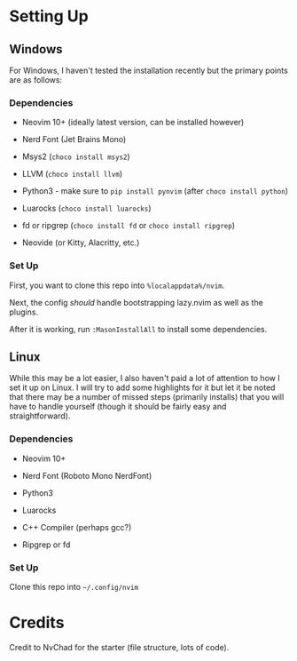 # Setting Up

## Windows

For Windows, I haven't tested the installation recently but the primary points are as follows:

### Dependencies

- Neovim 10+ (ideally latest version, can be installed however)

- Nerd Font (Jet Brains Mono)

- Msys2 (`choco install msys2`)

- LLVM (`choco install llvm`)

- Python3 - make sure to `pip install pynvim` (after `choco install python`)

- Luarocks (`choco install luarocks`)

- fd or ripgrep (`choco install fd` or `choco install ripgrep`)

- Neovide (or Kitty, Alacritty, etc.)

### Set Up

First, you want to clone this repo into `%localappdata%/nvim`.

Next, the config *should* handle bootstrapping lazy.nvim as well as the plugins.

After it is working, run `:MasonInstallAll` to install some dependencies.

## Linux

While this may be a lot easier, I also haven't paid a lot of attention to how I set it up on Linux. I will try to add some highlights for it but let it be noted that there may be a number of missed steps (primarily installs) that you will have to handle yourself (though it should be fairly easy and straightforward).

### Dependencies

- Neovim 10+

- Nerd Font (Roboto Mono NerdFont)

- Python3

- Luarocks

- C++ Compiler (perhaps gcc?)

- Ripgrep or fd

### Set Up

Clone this repo into `~/.config/nvim`

# Credits

Credit to NvChad for the starter (file structure, lots of code).
